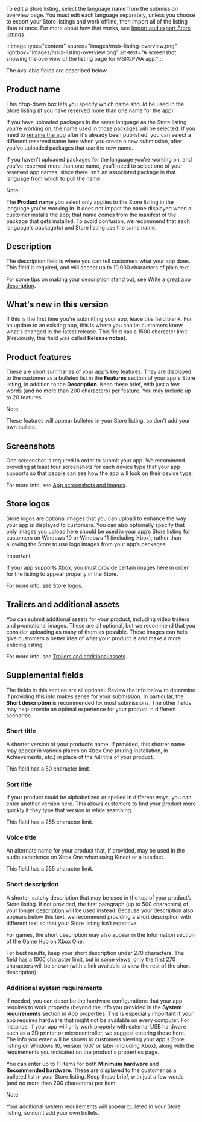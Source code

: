 To edit a Store listing, select the language name from the submission overview page. You must edit each language separately, unless you choose to export your Store listings and work offline, then import all of the listing data at once. For more about how that works, see [Import and export Store listings](../../../apps/publish/publish-your-app/import-and-export-store-listings.md).

:::image type="content" source="images/msix-listing-overview.png" lightbox="images/msix-listing-overview.png" alt-text="A screenshot showing the overview of the listing page for MSIX/PWA app.":::

The available fields are described below.

## Product name

This drop-down box lets you specify which name should be used in the Store listing (if you have reserved more than one name for the app).

If you have uploaded packages in the same language as the Store listing you're working on, the name used in those packages will be selected. If you need to [rename the app](../../../apps/publish/partner-center/manage-app-name-reservations.md#rename-an-app-that-has-already-been-published) after it's already been published, you can select a different reserved name here when you create a new submission, after you've uploaded packages that use the new name.

If you haven't uploaded packages for the language you're working on, and you've reserved more than one name, you'll need to select one of your reserved app names, since there isn't an associated package in that language from which to pull the name.

> [!NOTE]
> The **Product name** you select only applies to the Store listing in the language you're working in. It does not impact the name displayed when a customer installs the app; that name comes from the manifest of the package that gets installed. To avoid confusion, we recommend that each language's package(s) and Store listing use the same name.

## Description

The description field is where you can tell customers what your app does. This field is required, and will accept up to 10,000 characters of plain text.

For some tips on making your description stand out, see [Write a great app description](../../../apps/publish/publish-your-app/write-great-app-description.md).

## What's new in this version

If this is the first time you're submitting your app, leave this field blank. For an update to an existing app, this is where you can let customers know what's changed in the latest release. This field has a 1500 character limit. (Previously, this field was called **Release notes**).

## Product features

These are short summaries of your app's key features. They are displayed to the customer as a bulleted list in the **Features** section of your app's Store listing, in addition to the **Description**. Keep these brief, with just a few words (and no more than 200 characters) per feature. You may include up to 20 features.

> [!NOTE]
> These features will appear bulleted in your Store listing, so don't add your own bullets.

## Screenshots

One screenshot is required in order to submit your app. We recommend providing at least four screenshots for each device type that your app supports so that people can see how the app will look on their device type.

For more info, see [App screenshots and images](../../../apps/publish/publish-your-app/screenshots-and-images.md#screenshots).

## Store logos

Store logos are optional images that you can upload to enhance the way your app is displayed to customers. You can also optionally specify that only images you upload here should be used in your app’s Store listing for customers on Windows 10 or Windows 11 (including Xbox), rather than allowing the Store to use logo images from your app’s packages.

> [!IMPORTANT]
> If your app supports Xbox, you must provide certain images here in order for the listing to appear properly in the Store.

For more info, see [Store logos](../../../apps/publish/publish-your-app/screenshots-and-images.md#store-logos).

## Trailers and additional assets

You can submit additional assets for your product, including video trailers and promotional images. These are all optional, but we recommend that you consider uploading as many of them as possible. These images can help give customers a better idea of what your product is and make a more enticing listing.

For more info, see [Trailers and additional assets](../../../apps/publish/publish-your-app/screenshots-and-images.md#trailers-and-additional-assets).

## Supplemental fields

The fields in this section are all optional. Review the info below to determine if providing this info makes sense for your submission. In particular, the **Short description** is recommended for most submissions. The other fields may help provide an optimal experience for your product in different scenarios.

### Short title

A shorter version of your product’s name. If provided, this shorter name may appear in various places on Xbox One (during installation, in Achievements, etc.) in place of the full title of your product.

This field has a 50 character limit.

### Sort title

If your product could be alphabetized or spelled in different ways, you can enter another version here. This allows customers to find your product more quickly if they type that version in while searching.

This field has a 255 character limit.

### Voice title

An alternate name for your product that, if provided, may be used in the audio experience on Xbox One when using Kinect or a headset.

This field has a 255 character limit.

### Short description

A shorter, catchy description that may be used in the top of your product’s Store listing. If not provided, the first paragraph (up to 500 characters) of your longer [description](#description) will be used instead. Because your description also appears below this text, we recommend providing a short description with different text so that your Store listing isn’t repetitive.

For games, the short description may also appear in the Information section of the Game Hub on Xbox One.

For best results, keep your short description under 270 characters. The field has a 1000 character limit, but in some views, only the first 270 characters will be shown (with a link available to view the rest of the short description).

### Additional system requirements

If needed, you can describe the hardware configurations that your app requires to work properly (beyond the info you provided in the **System requirements** section in [App properties](../../../apps/publish/publish-your-app/enter-app-properties.md#system-requirements). This is especially important if your app requires hardware that might not be available on every computer. For instance, if your app will only work properly with external USB hardware such as a 3D printer or microcontroller, we suggest entering those here. The info you enter will be shown to customers viewing your app's Store listing on Windows 10, version 1607 or later (including Xbox), along with the requirements you indicated on the product's properties page.

You can enter up to 11 items for both **Minimum hardware** and **Recommended hardware**. These are displayed to the customer as a bulleted list in your Store listing. Keep these brief, with just a few words (and no more than 200 characters) per item.

> [!NOTE]
> Your additional system requirements will appear bulleted in your Store listing, so don't add your own bullets.
